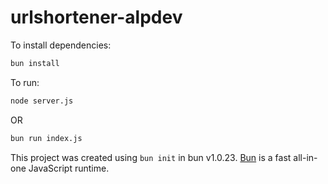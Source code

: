 # urlshortener-alpdev

To install dependencies:

```bash
bun install
```

To run:

```bash
node server.js
```

OR

```bash
bun run index.js
```

This project was created using `bun init` in bun v1.0.23. [Bun](https://bun.sh) is a fast all-in-one JavaScript runtime.
